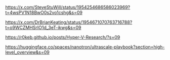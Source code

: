 https://x.com/SteveStuWill/status/1954254686586023969?t=4wsPV1N18BwO0s2vo1cshg&s=09

https://x.com/DrBrianKeating/status/1954671070763716788?t=o9WCZMHSrIO1d_3eT-ikwg&s=09

https://r0keb.github.io/posts/Hyper-V-Research/?s=09

https://huggingface.co/spaces/nanotron/ultrascale-playbook?section=high-level_overview&s=09